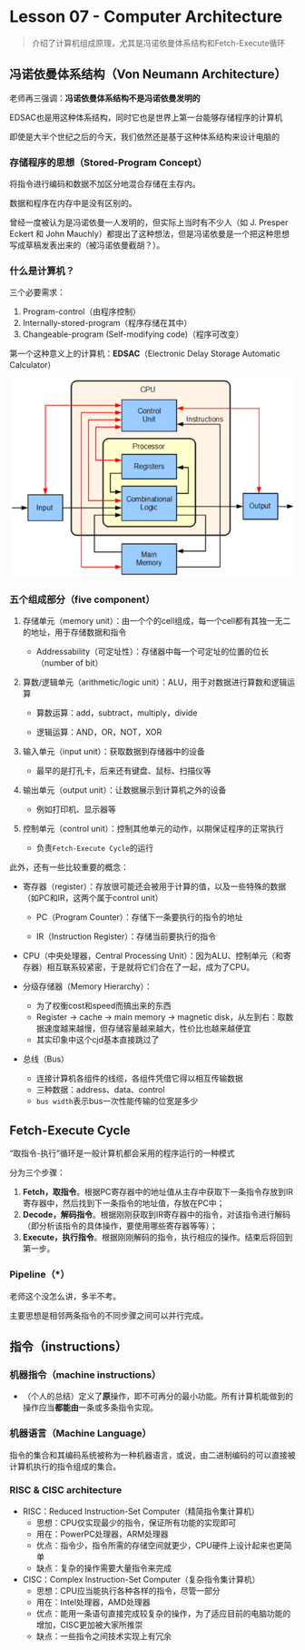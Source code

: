 # Lesson 07 - Computer Architecture

> 介绍了计算机组成原理，尤其是冯诺依曼体系结构和Fetch-Execute循环

## 冯诺依曼体系结构（Von Neumann Architecture）

老师再三强调：**冯诺依曼体系结构不是冯诺依曼发明的**

EDSAC也是用这种体系结构，同时它也是世界上第一台能够存储程序的计算机

即使是大半个世纪之后的今天，我们依然还是基于这种体系结构来设计电脑的

### 存储程序的思想（Stored-Program Concept）

将指令进行编码和数据不加区分地混合存储在主存内。

数据和程序在内存中是没有区别的。

曾经一度被认为是冯诺依曼一人发明的，但实际上当时有不少人（如 J. Presper Eckert 和 John Mauchly）都提出了这种想法，但是冯诺依曼是一个把这种思想写成草稿发表出来的（被冯诺依曼截胡？）。

### 什么是计算机？

三个必要需求：

1. Program-control（由程序控制）
2. Internally-stored-program（程序存储在其中）
3. Changeable-program (Self-modifying code)（程序可改变）

第一个这种意义上的计算机：**EDSAC**（Electronic Delay Storage Automatic Calculator）

![L07_1](./imgs/L07_1.png)

### 五个组成部分（five component）

1. 存储单元（memory unit）：由一个个的cell组成，每一个cell都有其独一无二的地址，用于存储数据和指令

   - Addressability（可定址性）：存储器中每一个可定址的位置的位长（number of bit）

2. 算数/逻辑单元（arithmetic/logic unit）：ALU，用于对数据进行算数和逻辑运算

   - 算数运算：add，subtract，multiply，divide

   - 逻辑运算：AND，OR，NOT，XOR

3. 输入单元（input unit）：获取数据到存储器中的设备

   - 最早的是打孔卡，后来还有键盘、鼠标、扫描仪等

4. 输出单元（output unit）：让数据展示到计算机之外的设备

   - 例如打印机、显示器等

5. 控制单元（control unit）：控制其他单元的动作，以期保证程序的正常执行

   - 负责`Fetch-Execute Cycle`的运行

此外，还有一些比较重要的概念：

- 寄存器（register）：存放很可能还会被用于计算的值，以及一些特殊的数据（如PC和IR，这两个属于control unit）

  - PC（Program Counter）：存储下一条要执行的指令的地址

  - IR（Instruction Register）：存储当前要执行的指令

- CPU（中央处理器，Central Processing Unit）：因为ALU、控制单元（和寄存器）相互联系较紧密，于是就将它们合在了一起，成为了CPU。

- 分级存储器（Memory Hierarchy）：
  - 为了权衡cost和speed而搞出来的东西
  - Register -> cache -> main memory -> magnetic disk，从左到右：取数据速度越来越慢，但存储容量越来越大，性价比也越来越便宜
  - 其实印象中这个cjd基本直接跳过了

- 总线（Bus）
  - 连接计算机各组件的线缆，各组件凭借它得以相互传输数据
  - 三种数据：address、data、control
  - `bus width`表示bus一次性能传输的位宽是多少



## Fetch-Execute Cycle

“取指令-执行”循环是一般计算机都会采用的程序运行的一种模式

分为三个步骤：

1. **Fetch，取指令**。根据PC寄存器中的地址值从主存中获取下一条指令存放到IR寄存器中，然后找到下一条指令的地址值，存放在PC中；
2. **Decode，解码指令**。根据刚刚获取到IR寄存器中的指令，对该指令进行解码（即分析该指令的具体操作，要使用哪些寄存器等等）；
3. **Execute，执行指令**。根据刚刚解码的指令，执行相应的操作。结束后将回到第一步。

### Pipeline（*）

老师这个没怎么讲，多半不考。

主要思想是相邻两条指令的不同步骤之间可以并行完成。



## 指令（instructions）

### 机器指令（machine instructions）

- （个人的总结）定义了**原**操作，即不可再分的最小功能。所有计算机能做到的操作应当**都能由**一条或多条指令实现。

### 机器语言（Machine Language）

指令的集合和其编码系统被称为一种机器语言，或说，由二进制编码的可以直接被计算机执行的指令组成的集合。

### RISC & CISC architecture

- RISC：Reduced Instruction-Set Computer（精简指令集计算机）
  - 思想：CPU仅实现最少的指令，保证所有功能的实现即可
  - 用在：PowerPC处理器，ARM处理器
  - 优点：指令少，指令所需的存储空间就更少，CPU硬件上设计起来也更简单
  - 缺点：复杂的操作需要大量指令来完成
- CISC：Complex Instruction-Set Computer（复杂指令集计算机）
  - 思想：CPU应当能执行各种各样的指令，尽管一部分
  - 用在：Intel处理器，AMD处理器
  - 优点：能用一条语句直接完成较复杂的操作，为了适应目前的电脑功能的增加，CISC更加被大家所推崇
  - 缺点：一些指令之间技术实现上有冗余
